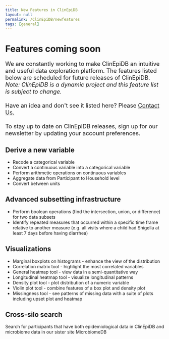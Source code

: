 ```yaml
---
title: New Features in ClinEpiDB
layout: null
permalink: /ClinEpiDB/newfeatures
tags: [general]
---
```

<div id="ce-static-content">

  <h1>Features coming soon</h1>
   <p style="font-size:130%">
    We are constantly working to make ClinEpiDB an intuitive and useful data exploration platform. The features listed below are scheduled for future releases of ClinEpiDB. <i>Note: ClinEpiDB is a dynamic project and this feature list is subject to change.</i>
    <br>
    <br>
    Have an idea and don't see it listed here? Please <a href="https://clinepidb.org/ce/app/contact-us">Contact Us.</a>
    <br>
    <br>
    To stay up to date on ClinEpiDB releases, sign up for our newsletter by updating your account preferences.
  </p>
  
  <!-- Feature List-->
  <h2 id="DerivedVariables">Derive a new variable</h2>
    <div>
      <ul>
      <li>Recode a categorical variable</li>
      <li>Convert a continuous variable into a categorical variable</li>
      <li>Perform arithmetic operations on continuous variables</li>
      <li>Aggregate data from Participant to Household level</li>
      <li>Convert between units</li>
      </ul>
    </div>

  <h2 id="AdvancedSubsetting">Advanced subsetting infrastructure</h2>
    <div>
      <ul>
      <li>Perform boolean operations (find the intersection, union, or difference) for two data subsets</li>
      <li>Identify repeated measures that occurred within a specific time frame relative to another measure (e.g. all visits where a child had Shigella at least 7 days before having diarrhea)</li>
      </ul>
    </div>

  <h2 id="Visualizations">Visualizations</h2>
    <div>
      <ul>
      <li>Marginal boxplots on histograms - enhance the view of the distribution</li>
      <li>Correlation matrix tool - highlight the most correlated variables</li>
      <li>General heatmap tool - view data in a semi-quantitative way</li>
      <li>Longitudinal heatmap tool - visualize longitudinal patterns</li>
      <li>Density plot tool - plot distribution of a numeric variable</li>
      <li>Violin plot tool - combine features of a box plot and density plot</li>
      <li>Missingness tool - see patterns of missing data with a suite of plots including upset plot and heatmap</li>
      </ul>
    </div>

  <h2 id="Cross-siloSearch">Cross-silo search</h2>
  <div>
    <p>
    Search for participants that have both epidemiological data in ClinEpiDB and microbiome data in our sister site MicrobiomeDB
    </p>
  </div>

  <!-- END Feature List-->

</div>

